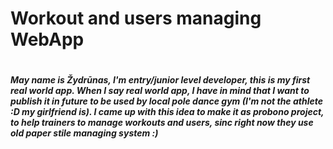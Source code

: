 <h1> Workout and users managing WebApp <h1>
  
  <h5> May name is Žydrūnas, I'm entry/junior level developer, this is my first real world app. When I say real world app, I have in mind that I want to publish it in future to be used by local pole dance gym (I'm not the athlete :D my girlfriend is). I came up with this idea to make it as probono project, to help trainers to manage workouts and users, sinc right now they use old paper stile managing system :)<h5>
